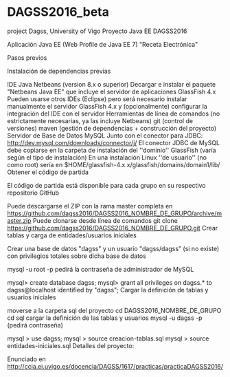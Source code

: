 # DAGSS2016_beta
project Dagss, University of Vigo
Proyecto Java EE DAGSS2016

Aplicación Java EE (Web Profile de Java EE 7) "Receta Electrónica"

Pasos previos

Instalación de dependencias previas

IDE Java Netbeans (version 8.x o superior)
Decargar e instalar el paquete "Netbeans Java EE" que incluye el servidor de aplicaciones GlassFish 4.x
Pueden usarse otros IDEs (Eclipse) pero será necesario instalar manualmente el servidor GlassFish 4.x y (opcionalmente) configurar la integración del IDE con el servidor
Herramientas de línea de comandos (no estrictamente necesarias, ya las incluye Netbeans)
git (control de versiones)
maven (gestión de dependencias + construcción del proyecto)
Servidor de Base de Datos MySQL
Junto con el conector para JDBC: http://dev.mysql.com/downloads/connector/j/
El conector JDBC de MySQL debe copiarse en la carpeta de instalación del ''dominio'' GlassFish (varía según el tipo de instalación)
En una instalación Linux ''de usuario'' (no como root) sería en $HOME/glassfish-4.x.x/glassfish/domains/domain1/lib/
Obtener el código de partida

El código de partida está disponible para cada grupo en su respectivo repositorio GitHub

Puede descargarse el ZIP con la rama master completa en https://github.com/dagss2016/DAGSS2016_NOMBRE_DE_GRUPO/archive/master.zip
Puede clonarse desde línea de comandos
git clone https://github.com/dagss2016/DAGSS2016_NOMBRE_DE_GRUPO.git
Crear tablas y carga de entidades/usuarios iniciales

Crear una base de datos "dagss" y un usuario "dagss/dagss" (si no existe) con privilegios totales sobre dicha base de datos

mysql -u root -p    pedirá la contraseña de     administrador de MySQL

mysql> create database dagss;
mysql> grant all privileges on dagss.* to   dagss@localhost identified by "dagss";
Cargar la definición de tablas y usuarios iniciales

moverse a la carpeta sql del proyecto
cd DAGSS2016_NOMBRE_DE_GRUPO
cd sql
cargar la definición de las tablas y usuarios
mysql -u dagss -p    (pedirá contraseña)

mysql > use dagss;
mysql > source creacion-tablas.sql
mysql > source entidades-iniciales.sql
Detalles del proyecto:

Enunciado en http://ccia.ei.uvigo.es/docencia/DAGSS/1617/practicas/practicaDAGSS2016/
